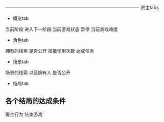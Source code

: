 ——————————————————————————————
房主tabs
- 概览tab

当前阶段
进入下一阶段
当前游戏状态
暂停
当前游戏难度

- 角色tab

拥有的线索 是否公开
技能使用次数
达成任务

- 场景tab

场景的线索 以及拥有人 是否公开

- 结局tab

各个结局的达成条件
----------------------------------------------------------
房主行为
结束游戏